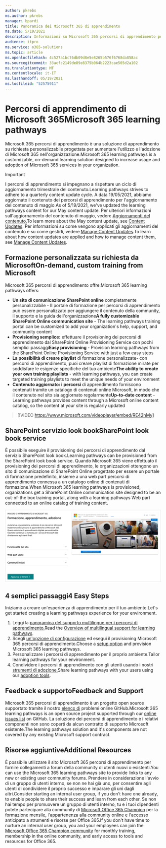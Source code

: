 ```yaml
---
author: pkrebs
ms.author: pkrebs
manager: bpardi
title: Panoramica dei Microsoft 365 di apprendimento
ms.date: 5/19/2021
description: Informazioni su Microsoft 365 percorsi di apprendimento possono accelerare l'utilizzo e l'adozione di Microsoft 365 nell'organizzazione. I percorsi di apprendimento includono una web part SharePoint Online personalizzata e un sito di formazione per le comunicazioni di SharePoint Online moderno facilmente disponibile per il tenant Microsoft 365.
audience: itpro
ms.service: o365-solutions
ms.topic: article
ms.openlocfilehash: 4c527a1bc76db09d8e5e8265b576f6768da858ac
ms.sourcegitcommit: 33acfc2149de89e8375b064b2223cae505d2a102
ms.translationtype: MT
ms.contentlocale: it-IT
ms.lasthandoff: 05/19/2021
ms.locfileid: "52575911"
---
```

# <a name="microsoft-365-learning-pathways"></a><span data-ttu-id="3d8bf-104">Percorsi di apprendimento di Microsoft 365</span><span class="sxs-lookup"><span data-stu-id="3d8bf-104">Microsoft 365 learning pathways</span></span> 
<span data-ttu-id="3d8bf-105">Microsoft 365 percorsi di apprendimento è una soluzione di apprendimento su richiesta personalizzabile progettata per aumentare l'utilizzo e l'adozione di Microsoft 365 nell'organizzazione.</span><span class="sxs-lookup"><span data-stu-id="3d8bf-105">Microsoft 365 learning pathways is a customizable, on-demand learning solution designed to increase usage and adoption of Microsoft 365 services in your organization.</span></span>       

> [!IMPORTANT]
> <span data-ttu-id="3d8bf-106">I percorsi di apprendimento si impegnano a rispettare un ciclo di aggiornamento trimestrale del contenuto.</span><span class="sxs-lookup"><span data-stu-id="3d8bf-106">Learning pathways strives to adhere to a quarterly content update cycle.</span></span> <span data-ttu-id="3d8bf-107">A data 19/05/2021, abbiamo aggiornato il contenuto dei percorsi di apprendimento per l'aggiornamento del contenuto di maggio.</span><span class="sxs-lookup"><span data-stu-id="3d8bf-107">As of 5/19/2021, we've updated the learning pathways content for our May content update.</span></span> <span data-ttu-id="3d8bf-108">Per ulteriori informazioni sull'aggiornamento del contenuto di maggio, vedere [Aggiornamenti del contenuto.](custom_contentupdates.md)</span><span class="sxs-lookup"><span data-stu-id="3d8bf-108">To learn more about the May content update, see [Content Updates](custom_contentupdates.md).</span></span> <span data-ttu-id="3d8bf-109">Per informazioni su come vengono applicati gli aggiornamenti del contenuto e su come gestirli, vedere [Manage Content Updates](custom_contentupdatesmanage.md).</span><span class="sxs-lookup"><span data-stu-id="3d8bf-109">To learn about how content updates are applied and how to manage content them, see [Manage Content Updates](custom_contentupdatesmanage.md).</span></span>  

## <a name="on-demand-custom-training-from-microsoft"></a><span data-ttu-id="3d8bf-110">Formazione personalizzata su richiesta da Microsoft</span><span class="sxs-lookup"><span data-stu-id="3d8bf-110">On-demand, custom training from Microsoft</span></span>

<span data-ttu-id="3d8bf-111">Microsoft 365 percorsi di apprendimento offre:</span><span class="sxs-lookup"><span data-stu-id="3d8bf-111">Microsoft 365 learning pathways offers:</span></span>

- <span data-ttu-id="3d8bf-112">**Un sito di comunicazione SharePoint online** completamente personalizzabile - Il portale di formazione per percorsi di apprendimento può essere personalizzato per aggiungere il contenuto della community, il supporto e la guida dell'organizzazione</span><span class="sxs-lookup"><span data-stu-id="3d8bf-112">**A fully customizable SharePoint Online communication site** - The learning pathways training portal can be customized to add your organization's help, support, and community content</span></span>
- <span data-ttu-id="3d8bf-113">**Provisioning semplice:** effettuare il provisioning dei percorsi di apprendimento dal SharePoint Online Provisioning Service con pochi semplici passaggi</span><span class="sxs-lookup"><span data-stu-id="3d8bf-113">**Easy provisioning** - Provision learning pathways from the SharePoint Online Provisioning Service with just a few easy steps</span></span>
- <span data-ttu-id="3d8bf-114">**La possibilità di creare playlist** di formazione personalizzate- con percorsi di apprendimento, puoi creare playlist di formazione mirate per soddisfare le esigenze specifiche del tuo ambiente</span><span class="sxs-lookup"><span data-stu-id="3d8bf-114">**The ability to create your own training playlists** - with learning pathways, you can create targeted training playlists to meet the unique needs of your environment</span></span>
- <span data-ttu-id="3d8bf-115">**Contenuto aggiornato: i percorsi** di apprendimento forniscono contenuti tramite un catalogo di contenuti online Microsoft, in modo che il contenuto nel sito sia aggiornato regolarmente</span><span class="sxs-lookup"><span data-stu-id="3d8bf-115">**Up-to-date content** - Learning pathways provides content through a Microsoft online content catalog, so the content at your site is regularly updated</span></span>

> [!VIDEO https://www.microsoft.com/videoplayer/embed/RE42hMy]

## <a name="sharepoint-look-book-service"></a><span data-ttu-id="3d8bf-116">SharePoint servizio look book</span><span class="sxs-lookup"><span data-stu-id="3d8bf-116">SharePoint look book service</span></span>
<span data-ttu-id="3d8bf-117">È possibile eseguire il provisioning dei percorsi di apprendimento dal servizio SharePoint look book.</span><span class="sxs-lookup"><span data-stu-id="3d8bf-117">Learning pathways can be provisioned from the SharePoint look book service.</span></span> <span data-ttu-id="3d8bf-118">Quando Microsoft 365 viene effettuato il provisioning dei percorsi di apprendimento, le organizzazioni ottengono un sito di comunicazione di SharePoint Online progettato per essere un portale di formazione predefinito, insieme a una web part percorsi di apprendimento connessa a un catalogo online di contenuti di formazione.</span><span class="sxs-lookup"><span data-stu-id="3d8bf-118">When Microsoft 365 learning pathways is provisioned, organizations get a SharePoint Online communication site designed to be an out-of-the box training portal, along with a learning pathways Web part connected to an online catalog of training content.</span></span> 

![SharePoint di provisioning del look book](media/cg-provision.png)

## <a name="4-easy-steps"></a><span data-ttu-id="3d8bf-120">4 semplici passaggi</span><span class="sxs-lookup"><span data-stu-id="3d8bf-120">4 Easy Steps</span></span>
<span data-ttu-id="3d8bf-121">Iniziamo a creare un'esperienza di apprendimento per il tuo ambiente.</span><span class="sxs-lookup"><span data-stu-id="3d8bf-121">Let's get started creating a learning pathways experience for your environment.</span></span>
1. <span data-ttu-id="3d8bf-122">Leggi la [panoramica del supporto multilingue per i percorsi di apprendimento.](custom_overview_ml.md)</span><span class="sxs-lookup"><span data-stu-id="3d8bf-122">Read the [Overview of multilingual support for learning pathways](custom_overview_ml.md).</span></span> 
2. <span data-ttu-id="3d8bf-123">Scegli [un'opzione di configurazione](custom_setupoptions.md) ed esegui il provisioning Microsoft 365 percorsi di apprendimento.</span><span class="sxs-lookup"><span data-stu-id="3d8bf-123">Choose a [setup option](custom_setupoptions.md) and provision Microsoft 365 learning pathways.</span></span>  
3. <span data-ttu-id="3d8bf-124">Personalizzare i percorsi di apprendimento per il proprio ambiente.</span><span class="sxs-lookup"><span data-stu-id="3d8bf-124">Tailor learning pathways for your environment.</span></span>
4. <span data-ttu-id="3d8bf-125">Condividere i percorsi di apprendimento con gli utenti usando i nostri [strumenti di adozione.](driveadoption.md)</span><span class="sxs-lookup"><span data-stu-id="3d8bf-125">Share learning pathways with your users using our [adoption tools](driveadoption.md).</span></span>

## <a name="feedback-and-support"></a><span data-ttu-id="3d8bf-126">Feedback e supporto</span><span class="sxs-lookup"><span data-stu-id="3d8bf-126">Feedback and Support</span></span>

<span data-ttu-id="3d8bf-127">Microsoft 365 percorsi di apprendimento è un progetto open source supportato tramite il nostro [elenco di](https://aka.ms/CustomLearningHelp) problemi online GitHub.</span><span class="sxs-lookup"><span data-stu-id="3d8bf-127">Microsoft 365 learning pathways is an open source project supported through our [online issues list](https://aka.ms/CustomLearningHelp) on GitHub.</span></span> <span data-ttu-id="3d8bf-128">La soluzione dei percorsi di apprendimento e i relativi componenti non sono coperti da alcun contratto di supporto Microsoft esistente.</span><span class="sxs-lookup"><span data-stu-id="3d8bf-128">The learning pathways solution and it's components are not covered by any existing Microsoft support contract.</span></span>  

## <a name="additional-resources"></a><span data-ttu-id="3d8bf-129">Risorse aggiuntive</span><span class="sxs-lookup"><span data-stu-id="3d8bf-129">Additional Resources</span></span>
<span data-ttu-id="3d8bf-130">È possibile utilizzare il sito Microsoft 365 percorsi di apprendimento per fornire collegamenti a forum della community di utenti nuovi o esistenti.</span><span class="sxs-lookup"><span data-stu-id="3d8bf-130">You can use the Microsoft 365 learning pathways site to provide links to any new or existing user community forums.</span></span> <span data-ttu-id="3d8bf-131">Prendere in considerazione l'avvio di un gruppo di utenti interno, se non ne hai già uno, per consentire agli utenti di condividere il proprio successo e imparare gli uni dagli altri.</span><span class="sxs-lookup"><span data-stu-id="3d8bf-131">Consider starting an internal user group, if you don't have one already, to enable people to share their success and learn from each other.</span></span>  <span data-ttu-id="3d8bf-132">Se non hai tempo per promuovere un gruppo di utenti interno, tu e i tuoi dipendenti potete partecipare alla community di [Microsoft Office 365 Champion](https://aka.ms/O365Champions) per la formazione mensile, l'appartenenza alla community online e l'accesso anticipato a strumenti e risorse per Office 365.</span><span class="sxs-lookup"><span data-stu-id="3d8bf-132">If you don't have time to nurture an internal user group, you and your employees can join the [Microsoft Office 365 Champion community](https://aka.ms/O365Champions) for monthly training, membership in the online community, and early access to tools and resources for Office 365.</span></span>